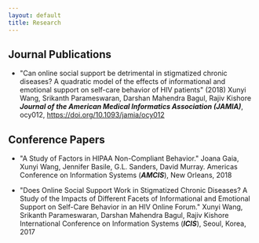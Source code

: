 ```yaml
---
layout: default
title: Research
---
```


## __Journal Publications__

* "Can online social support be detrimental in stigmatized chronic diseases? A quadratic model of the effects of informational and emotional support on self-care behavior of HIV patients" (2018) 
  Xunyi Wang, Srikanth Parameswaran, Darshan Mahendra Bagul, Rajiv Kishore 
  ___Journal of the American Medical Informatics Association (JAMIA)___, ocy012, https://doi.org/10.1093/jamia/ocy012


## __Conference Papers__

* "A Study of Factors in HIPAA Non-Compliant Behavior." 
 Joana Gaia, Xunyi Wang, Jennifer Basile, G.L. Sanders, David Murray. 
 Americas Conference on Information Systems (___AMCIS___), New Orleans, 2018

* "Does Online Social Support Work in Stigmatized Chronic Diseases? A Study of the Impacts of Different Facets of Informational and Emotional Support on Self-Care Behavior in an HIV Online Forum."
 Xunyi Wang, Srikanth Parameswaran, Darshan Mahendra Bagul, Rajiv Kishore  
 International Conference on Information Systems (___ICIS___), Seoul, Korea, 2017
